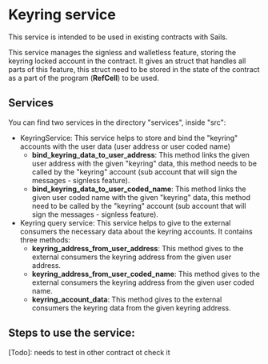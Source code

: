 # Keyring service

This service is intended to be used in existing contracts with Sails.

This service manages the signless and walletless feature, storing the keyring locked account in the contract. It gives an struct that handles all parts of this feature, this struct need to be stored in the state of the contract as a part of the program (**RefCell**) to be used.

## Services

You can find two services in the directory "services", inside "src":

- KeyringService: This service helps to store and bind the "keyring" accounts with the user data (user address or user coded name)
    + **bind_keyring_data_to_user_address**: This method links the given user address with the given "keyring" data, this method needs to be called by the "keyring" account (sub account that will sign the messages - signless feature).
    + **bind_keyring_data_to_user_coded_name**: This method links the given user coded name with the given "keyring" data, this method need to be called by the "keyring" account (sub account that will sign the messages - signless feature).
- Keyring query service: This service helps to give to the external consumers the necessary data about the keyring accounts. It contains three methods:
    + **keyring_address_from_user_address**: This method gives to the external consumers the keyring address from the given user address.
    + **keyring_address_from_user_coded_name**: This method gives to the external consumers the keyring address from the given user coded name.
    + **keyring_account_data**: This method gives to the external consumers the keyring data from the given keyring address.

## Steps to use the service:

[Todo]: needs to test in other contract ot check it